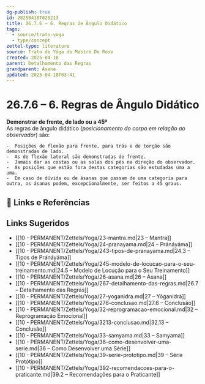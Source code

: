 ```yaml
---
dg-publish: true
id: 20250418T020213
title: 26.7.6 – 6. Regras de Ângulo Didático
tags:
  - source/trato-yoga
  - type/concept
zettel-type: literature
source: Trato de Yôga do Mestre De Rose
created: 2025-04-18
parent: Detalhamento das Regras
grandparent: Ásana
updated: 2025-04-18T03:41
---
```


# 26.7.6 – 6. Regras de Ângulo Didático

**Demonstrar de frente, de lado ou a 45º**  
As regras de ângulo didático (*posicionamento do corpo em relação ao observador*) são:

    -  Posições de flexão para frente, para trás e de torção são demonstradas de lado.
    -  As de flexão lateral são demonstradas de frente.
    -  Jamais dar as costas ou as solas dos pés na direção do observador.
    -  As posições que estão fora destas categorias são estudadas uma a uma.
    -  Em caso de dúvida ou de ásanas que passam de uma categoria para outra, os ásanas podem, excepcionalmente, ser feitos a 45 graus.

## 🔗 Links e Referências

## Links Sugeridos

- [[10 - PERMANENT/Zettels/Yoga/23-mantra.md\|23 – Mantra]]
- [[10 - PERMANENT/Zettels/Yoga/24-pranayama.md\|24 – Pránáyáma]]
- [[10 - PERMANENT/Zettels/Yoga/243-tipos-de-pranayama.md\|24.3 – Tipos de Pránáyáma]]
- [[10 - PERMANENT/Zettels/Yoga/245-modelo-de-locucao-para-o-seu-treinamento.md\|24.5 – Modelo de Locução para o Seu Treinamento]]
- [[10 - PERMANENT/Zettels/Yoga/26-asana.md\|26 – Ásana]]
- [[10 - PERMANENT/Zettels/Yoga/267-detalhamento-das-regras.md\|26.7 – Detalhamento das Regras]]
- [[10 - PERMANENT/Zettels/Yoga/27-yoganidra.md\|27 – Yôganidrá]]
- [[10 - PERMANENT/Zettels/Yoga/276-conclusao.md\|27.6 – Conclusão]]
- [[10 - PERMANENT/Zettels/Yoga/32-reprogramacao-emocional.md\|32 – Reprogramação Emocional]]
- [[10 - PERMANENT/Zettels/Yoga/3213-conclusao.md\|32.13 – Conclusão]]
- [[10 - PERMANENT/Zettels/Yoga/33-samyama.md\|33 – Samyama]]
- [[10 - PERMANENT/Zettels/Yoga/36-como-desenvolver-uma-serie.md\|36 – Como Desenvolver uma Série]]
- [[10 - PERMANENT/Zettels/Yoga/39-serie-prototipo.md\|39 – Série Protótipo]]
- [[10 - PERMANENT/Zettels/Yoga/392-recomendacoes-para-o-praticante.md\|39.2 – Recomendações para o Praticante]]